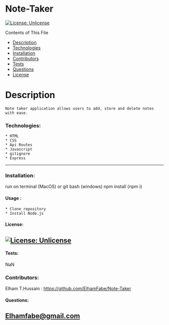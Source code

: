 # Note-Taker

  [![License: Unlicense](https://img.shields.io/badge/license-Unlicense-blue.svg)](http://unlicense.org/)

  Contents of This File
  * [Description](#description)
  * [Technologies](#technologies)
  * [Installation](#installation)
  * [Contributors](#contributors)
  * [Tests](#tests)
  * [Questions](#questions)
  * [License](#license)

  # Description 
    Note taker application allows users to add, store and delete notes with ease. 

  ### Technologies:

    * HTML
    * CSS
    * Api Routes
    * Javascript
    * gitignore
    * Express

 ---

  ### Installation:

  run on terminal (MacOS) or git bash (windows) npm install (npm i)

  #### Usage :

    * Clone repository  
    * Install Node.js


 #### License:
  [![License: Unlicense](https://img.shields.io/badge/license-Unlicense-blue.svg)](http://unlicense.org/)
  ---

  #### Tests:
  NaN

  ### Contributors:
  Elham T.Hussain : https://github.com/ElhamFabe/Note-Taker

  #### Questions:
  Elhamfabe@gmail.com
 ---

  
